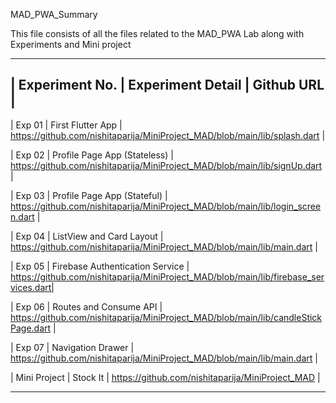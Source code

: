 MAD_PWA_Summary

This file consists of all the files related to the MAD_PWA Lab along with Experiments and Mini project
__________________________________________________________________________________________________________________________________________________
| Experiment No.	| Experiment Detail		  |	Github URL                                                                       |
--------------------------------------------------------------------------------------------------------------------------------------------------
| Exp 01	  	| First Flutter App	    	  | https://github.com/nishitaparija/MiniProject_MAD/blob/main/lib/splash.dart           |

| Exp 02		| Profile Page App (Stateless)    | https://github.com/nishitaparija/MiniProject_MAD/blob/main/lib/signUp.dart           |

| Exp 03		| Profile Page App (Stateful)     | https://github.com/nishitaparija/MiniProject_MAD/blob/main/lib/login_screen.dart     |

| Exp 04		| ListView and Card Layout  	  | https://github.com/nishitaparija/MiniProject_MAD/blob/main/lib/main.dart             |

| Exp 05		| Firebase Authentication Service | https://github.com/nishitaparija/MiniProject_MAD/blob/main/lib/firebase_services.dart|

| Exp 06	        | Routes and Consume API	  | https://github.com/nishitaparija/MiniProject_MAD/blob/main/lib/candleStickPage.dart  |

| Exp 07	        | Navigation Drawer	          | https://github.com/nishitaparija/MiniProject_MAD/blob/main/lib/main.dart             |

| Mini Project    	| Stock It                        | https://github.com/nishitaparija/MiniProject_MAD                                     |
__________________________________________________________________________________________________________________________________________________

